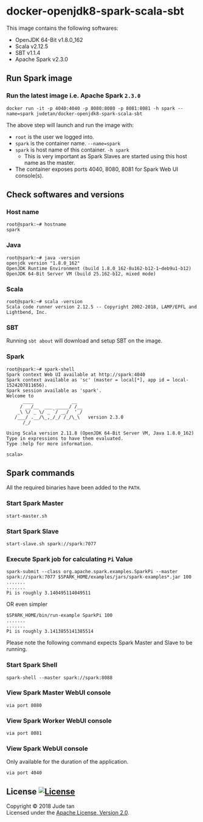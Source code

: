 docker-openjdk8-spark-scala-sbt
===============================

This image contains the following softwares:

* OpenJDK 64-Bit v1.8.0_162
* Scala v2.12.5
* SBT v1.1.4
* Apache Spark v2.3.0

## Run Spark image
### Run the latest image i.e. Apache Spark `2.3.0`

    docker run -it -p 4040:4040 -p 8080:8080 -p 8081:8081 -h spark --name=spark judetan/docker-openjdk8-spark-scala-sbt


The above step will launch and run the image with:

* `root` is the user we logged into.
 * `spark` is the container name. `--name=spark`
 * `spark` is host name of this container. `-h spark`
 	* This is very important as Spark Slaves are started using this host name as the master.
 * The container exposes ports 4040, 8080, 8081 for Spark Web UI console(s).

## Check softwares and versions

### Host name

    root@spark:~# hostname
    spark

### Java

    root@spark:~# java -version
    openjdk version "1.8.0_162"
    OpenJDK Runtime Environment (build 1.8.0_162-8u162-b12-1~deb9u1-b12)
    OpenJDK 64-Bit Server VM (build 25.162-b12, mixed mode)

### Scala

    root@spark:~# scala -version
    Scala code runner version 2.12.5 -- Copyright 2002-2018, LAMP/EPFL and Lightbend, Inc.

### SBT

Running `sbt about` will download and setup SBT on the image.

### Spark

```
root@spark:~# spark-shell
Spark context Web UI available at http://spark:4040
Spark context available as 'sc' (master = local[*], app id = local-1524207811656).
Spark session available as 'spark'.
Welcome to
      ____              __
     / __/__  ___ _____/ /__
    _\ \/ _ \/ _ `/ __/  '_/
   /___/ .__/\_,_/_/ /_/\_\   version 2.3.0
      /_/
         
Using Scala version 2.11.8 (OpenJDK 64-Bit Server VM, Java 1.8.0_162)
Type in expressions to have them evaluated.
Type :help for more information.

scala> 

```
## Spark commands
All the required binaries have been added to the `PATH`.

### Start Spark Master

    start-master.sh

### Start Spark Slave

    start-slave.sh spark://spark:7077

### Execute Spark job for calculating `Pi` Value

    spark-submit --class org.apache.spark.examples.SparkPi --master spark://spark:7077 $SPARK_HOME/examples/jars/spark-examples*.jar 100
    .......
    .......
    Pi is roughly 3.140495114049511


OR even simpler

    $SPARK_HOME/bin/run-example SparkPi 100
    .......
    .......
    Pi is roughly 3.1413855141385514

Please note the following command expects Spark Master and Slave to be running. 

### Start Spark Shell

    spark-shell --master spark://spark:8088

### View Spark Master WebUI console

 `via port 8080 `
### View Spark Worker WebUI console

`via port 8081 `

### View Spark WebUI console
Only available for the duration of the application.

`via port 4040 `

## License [![License](http://img.shields.io/:license-apache-blue.svg)](http://www.apache.org/licenses/LICENSE-2.0.html)
Copyright &copy; 2018 Jude tan<br>
Licensed under the [Apache License, Version 2.0](http://www.apache.org/licenses/LICENSE-2.0).